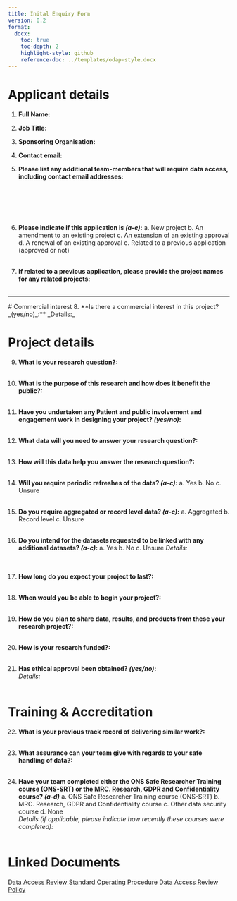 ```yaml
---
title: Inital Enquiry Form
version: 0.2
format:
  docx:
    toc: true
    toc-depth: 2
    highlight-style: github
    reference-doc: ../templates/odap-style.docx
---
```


# Applicant details
1. **Full Name:**
&nbsp;  

2. **Job Title:**
&nbsp;  

3. **Sponsoring Organisation:**
&nbsp;  

4. **Contact email:**
&nbsp;  

5. **Please list any additional team-members that will require data access, including contact email addresses:**
&nbsp;  
&nbsp;  
&nbsp;  
&nbsp;  
&nbsp;  
&nbsp;  

6. **Please indicate if this application is _(a-e)_:**
a. New project
b. An amendment to an existing project
c. An extension of an existing approval
d. A renewal of an existing approval
e. Related to a previous application (approved or not)
&nbsp;  
&nbsp;  

7. **If related to a previous application, please provide the project names for any related projects:**  
&nbsp;  

<hr />
# Commercial interest
8. **Is there a commercial interest in this project? _(yes/no)_:**  
_Details:_  
&nbsp;  

# Project details
9. **What is your research question?:**  
&nbsp;  

10. **What is the purpose of this research and how does it benefit the public?:**  
&nbsp;  

11. **Have you undertaken any Patient and public involvement and engagement work in designing your project? _(yes/no)_:**  
&nbsp;  

12. **What data will you need to answer your research question?:**  
&nbsp;  

13. **How will this data help you answer the research question?:**  
&nbsp;  

14. **Will you require periodic refreshes of the data? _(a-c)_:**
a. Yes
b. No
c. Unsure
&nbsp;  
&nbsp;  

15. **Do you require aggregated or record level data? _(a-c)_:**
a. Aggregated
b. Record level
c. Unsure
&nbsp;  
&nbsp;  

16. **Do you intend for the datasets requested to be linked with any additional datasets? _(a-c)_:**
a. Yes
b. No
c. Unsure
_Details:_  
&nbsp;  
&nbsp;  

17. **How long do you expect your project to last?:**  
&nbsp;  

18. **When would you be able to begin your project?:**  
&nbsp;  

19. **How do you plan to share data, results, and products from these your research project?:**  
&nbsp;  

20. **How is your research funded?:**  
&nbsp;  

21. **Has ethical approval been obtained? _(yes/no)_:**  
_Details:_  
&nbsp;  

# Training & Accreditation

22. **What is your previous track record of delivering similar work?:**  
&nbsp;  

23. **What assurance can your team give with regards to your safe handling of data?:**
&nbsp;  
&nbsp;  

24. **Have your team completed either the ONS Safe Researcher Training course (ONS-SRT) or the MRC. Research, GDPR and Confidentiality course? _(a-d)_**
a. ONS Safe Researcher Training course (ONS-SRT)
b. MRC. Research, GDPR and Confidentiality course
c. Other data security course
d. None  
_Details (if applicable, please indicate how recently these courses were completed):_
&nbsp;  
&nbsp;  


# Linked Documents

[Data Access Review Standard Operating Procedure](https://github.com/odap-ac-uk/manual/blob/master/_policy_documents/auto-generated/SOP_DataAccessReviewProcess_v0.3.pdf)
[Data Access Review Policy](https://github.com/odap-ac-uk/manual/blob/master/_policy_documents/auto-generated/Policy_DataAccessReviewProcess.pdf)
